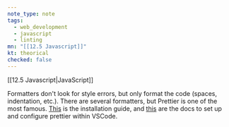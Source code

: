 ```yaml
---
note_type: note
tags:
  - web_development
  - javascript
  - linting
mn: "[[12.5 Javascript]]"
kt: theorical
checked: false
---
```

[[12.5 Javascript|JavaScript]]

Formatters don't look for style errors, but only format the code (spaces, indentation, etc.). There are several formatters, but Prettier is one of the most famous. [This](https://prettier.io/docs/en/install.html) is the installation guide, and [this](https://github.com/prettier/prettier-vscode) are the docs to set up and configure prettier within VSCode. 


